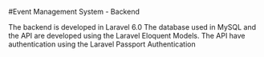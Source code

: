 #Event Management System - Backend

The backend is developed in Laravel 6.0
The database used in MySQL and the API are developed using the Laravel Eloquent Models.
The API have authentication using the Laravel Passport Authentication
